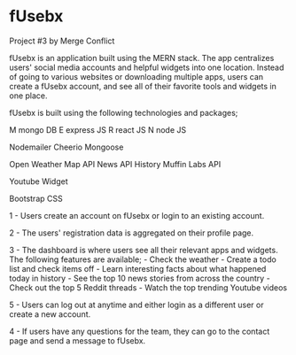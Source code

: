 # fUsebx
Project #3 by Merge Conflict

fUsebx is an application built using the MERN stack. The app centralizes users' social media accounts
and helpful widgets into one location. Instead of going to various websites or downloading multiple 
apps, users can create a fUsebx account, and see all of their favorite tools and widgets in one place.

fUsebx is built using the following technologies and packages;

M mongo DB
E express JS
R react JS
N node JS

Nodemailer
Cheerio
Mongoose

Open Weather Map API
News API
History Muffin Labs API

Youtube Widget

Bootstrap CSS

1 - Users create an account on fUsebx or login to an existing account.

2 - The users' registration data is aggregated on their profile page. 

3 - The dashboard is where users see all their relevant apps and widgets. The following features are available;
    - Check the weather
    - Create a todo list and check items off
    - Learn interesting facts about what happened today in history
    - See the top 10 news stories from across the country
    - Check out the top 5 Reddit threads 
    - Watch the top trending Youtube videos

5 - Users can log out at anytime and either login as a different user or create a new account. 

4 - If users have any questions for the team, they can go to the contact page and send a message to fUsebx.






